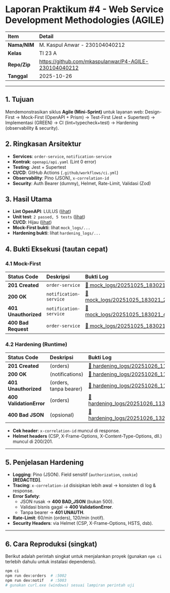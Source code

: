 # Laporan Praktikum #4 - Web Service Development Methodologies (AGILE)

| Item | Detail |
| :--- | :--- |
| **Nama/NIM** | M. Kaspul Anwar - 230104040212 |
| **Kelas** | TI 23 A |
| **Repo/Zip** | https://github.com/mkaspulanwar/P4-AGILE-230104040212|
| **Tanggal** | 2025-10-26 |

---

## 1. Tujuan

Mendemonstrasikan siklus **Agile (Mini-Sprint)** untuk layanan web:
Design-First $\rightarrow$ Mock-First (OpenAPI + Prism) $\rightarrow$ Test-First (Jest + Supertest) $\rightarrow$ Implementasi (GREEN) $\rightarrow$ CI (lint+typecheck+test) $\rightarrow$ Hardening (observability & security).

## 2. Ringkasan Arsitektur

* **Services**: `order-service`, `notification-service`
* **Kontrak**: `openapi/api.yaml` (Lint 0 error)
* **Testing**: Jest + Supertest
* **CI/CD**: GitHub Actions (`.github/workflows/ci.yml`)
* **Observability**: Pino (JSON), `x-correlation-id`
* **Security**: Auth Bearer (dummy), Helmet, Rate-Limit, Validasi (Zod)

## 3. Hasil Utama

* **Lint OpenAPI**: LULUS ([lihat](docs/spectral_pass.png))
* **Unit test**: `2 passed, 5 tests` ([lihat](docs/npm_test_pass.png))
* **CI/CD**: Hijau ([lihat](docs/ci_pass.png))
* **Mock-First bukti**: lihat `mock_logs/...`
* **Hardening bukti**: lihat `hardening_logs/...`

## 4. Bukti Eksekusi (tautan cepat)

### 4.1 Mock-First

| Status Code | Deskripsi | Bukti Log |
| :--- | :--- | :--- |
| **201 Created** | `order-service` | [📄 mock_logs/20251025_183021_201_orders.txt](./mock_logs/20251025_183021_201_orders.txt) |
| **200 OK** | `notification-service` | [📄 mock_logs/20251025_183021_200_notifications.txt](./mock_logs/20251025_183021_200_notifications.txt) |
| **401 Unauthorized** | `notification-service` | [📄 mock_logs/20251025_183021_401_notifications.txt](./mock_logs/20251025_183021_401_notifications.txt) |
| **400 Bad Request** | `order-service` | [📄 mock_logs/20251025_183021_400_orders.txt](./mock_logs/20251025_183021_400_orders.txt) |

### 4.2 Hardening (Runtime)

| Status Code | Deskripsi | Bukti Log |
| :--- | :--- | :--- |
| **201 Created** | (orders) | [📄 hardening_logs/20251026_112154_201_orders.txt](./hardening_logs/20251026_112154_201_orders.txt) |
| **200 OK** | (notifications) | [📄 hardening_logs/20251026_112154_200_notifications.txt](./hardening_logs/20251026_112154_200_notifications.txt) |
| **401 Unauthorized** | (orders, tanpa bearer) | [📄 hardening_logs/20251026_113400_401_orders.txt](./hardening_logs/20251026_113400_401_orders.txt) |
| **400 ValidationError** | (orders) | [📄 hardening_logs/20251026_113400_400_orders_validation.txt](./hardening_logs/20251026_113400_400_orders_validation.txt) |
| **400 Bad JSON** | (opsional) | [📄 hardening_logs/20251026_132057_400_orders_badjson.txt](./hardening_logs/20251026_132057_400_orders_badjson.txt) |

* **Cek header**: `x-correlation-id` muncul di response.  
* **Helmet headers** (CSP, X-Frame-Options, X-Content-Type-Options, dll.) muncul di 200/201.

---

## 5. Penjelasan Hardening

* **Logging**: Pino (JSON). Field sensitif (`authorization`, `cookie`) **[REDACTED]**.
* **Tracing**: `x-correlation-id` disisipkan lebih awal $\rightarrow$ konsisten di log & response.
* **Error Safety**:
    * JSON rusak $\rightarrow$ **400 BAD\_JSON** (bukan 500).
    * Validasi bisnis gagal $\rightarrow$ **400 ValidationError**.
    * Tanpa bearer $\rightarrow$ **401 UNAUTH**.
* **Rate-Limit**: 60/min (orders), 120/min (notif).
* **Security Headers**: via Helmet (CSP, X-Frame-Options, HSTS, dsb).

---

## 6. Cara Reproduksi (singkat)

Berikut adalah perintah singkat untuk menjalankan proyek (gunakan `npm ci` terlebih dahulu untuk instalasi dependensi).

```bash
npm ci
npm run dev:orders  # :5002
npm run dev:notif   # :5003
# gunakan curl.exe (windows) sesuai lampiran perintah uji